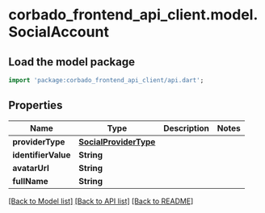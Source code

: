 # corbado_frontend_api_client.model.SocialAccount

## Load the model package
```dart
import 'package:corbado_frontend_api_client/api.dart';
```

## Properties
Name | Type | Description | Notes
------------ | ------------- | ------------- | -------------
**providerType** | [**SocialProviderType**](SocialProviderType.md) |  | 
**identifierValue** | **String** |  | 
**avatarUrl** | **String** |  | 
**fullName** | **String** |  | 

[[Back to Model list]](../README.md#documentation-for-models) [[Back to API list]](../README.md#documentation-for-api-endpoints) [[Back to README]](../README.md)


